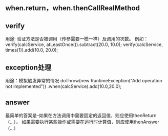 ## when.return，when.thenCallRealMethod

## verify
用途: 验证方法是否被调用（传参需要一模一样）及调用的次数。
例如：verify(calcService, atLeastOnce()).subtract(20.0, 10.0); verify(calcService, times(1)).add(10.0, 20.0);

## exception处理
用途：模拟触发异常的情况
doThrow(new RuntimeException("Add operation not implemented"))
.when(calcService).add(10.0,20.0);

## answer
最简单的答案是–如果在方法调用中需要固定的返回值，则应使用thenReturn（…）。 如果需要执行某些操作或需要在运行时计算值，则应使用thenAnswer（…）

